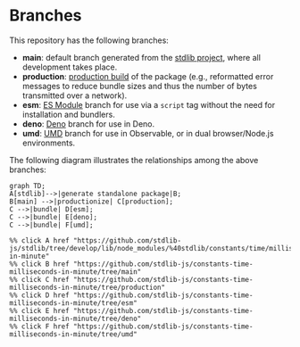 <!--

@license Apache-2.0

Copyright (c) 2022 The Stdlib Authors.

Licensed under the Apache License, Version 2.0 (the "License");
you may not use this file except in compliance with the License.
You may obtain a copy of the License at

    http://www.apache.org/licenses/LICENSE-2.0

Unless required by applicable law or agreed to in writing, software
distributed under the License is distributed on an "AS IS" BASIS,
WITHOUT WARRANTIES OR CONDITIONS OF ANY KIND, either express or implied.
See the License for the specific language governing permissions and
limitations under the License.

-->

# Branches

This repository has the following branches:

-   **main**: default branch generated from the [stdlib project][stdlib-url], where all development takes place.
-   **production**: [production build][production-url] of the package (e.g., reformatted error messages to reduce bundle sizes and thus the number of bytes transmitted over a network).
-   **esm**: [ES Module][esm-url] branch for use via a `script` tag without the need for installation and bundlers.
-   **deno**: [Deno][deno-url] branch for use in Deno.
-   **umd**: [UMD][umd-url] branch for use in Observable, or in dual browser/Node.js environments.

The following diagram illustrates the relationships among the above branches:

```mermaid
graph TD;
A[stdlib]-->|generate standalone package|B;
B[main] -->|productionize| C[production];
C -->|bundle| D[esm];
C -->|bundle| E[deno];
C -->|bundle| F[umd];

%% click A href "https://github.com/stdlib-js/stdlib/tree/develop/lib/node_modules/%40stdlib/constants/time/milliseconds-in-minute"
%% click B href "https://github.com/stdlib-js/constants-time-milliseconds-in-minute/tree/main"
%% click C href "https://github.com/stdlib-js/constants-time-milliseconds-in-minute/tree/production"
%% click D href "https://github.com/stdlib-js/constants-time-milliseconds-in-minute/tree/esm"
%% click E href "https://github.com/stdlib-js/constants-time-milliseconds-in-minute/tree/deno"
%% click F href "https://github.com/stdlib-js/constants-time-milliseconds-in-minute/tree/umd"
```

[stdlib-url]: https://github.com/stdlib-js/stdlib/tree/develop/lib/node_modules/%40stdlib/constants/time/milliseconds-in-minute
[production-url]: https://github.com/stdlib-js/constants-time-milliseconds-in-minute/tree/production
[deno-url]: https://github.com/stdlib-js/constants-time-milliseconds-in-minute/tree/deno
[umd-url]: https://github.com/stdlib-js/constants-time-milliseconds-in-minute/tree/umd
[esm-url]: https://github.com/stdlib-js/constants-time-milliseconds-in-minute/tree/esm